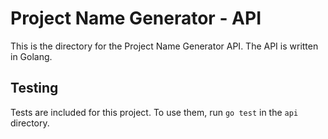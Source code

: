 # Project Name Generator - API

This is the directory for the Project Name Generator API.
The API is written in Golang.

## Testing

Tests are included for this project. To use them, run
`go test` in the `api` directory.
